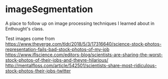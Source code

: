 # imageSegmentation
A place to follow up on image processing techniques I learned about in Enthought's class.

Test images come from
https://www.theverge.com/tldr/2018/5/3/17316640/science-stock-photos-representation-fails-bad-stock-photos-of-my-job
https://www.iflscience.com/editors-blog/scientists-are-sharing-the-worst-stock-photos-of-their-jobs-and-theyre-hilarious/
http://mentalfloss.com/article/542501/scientists-share-most-ridiculous-stock-photos-their-jobs-twitter
